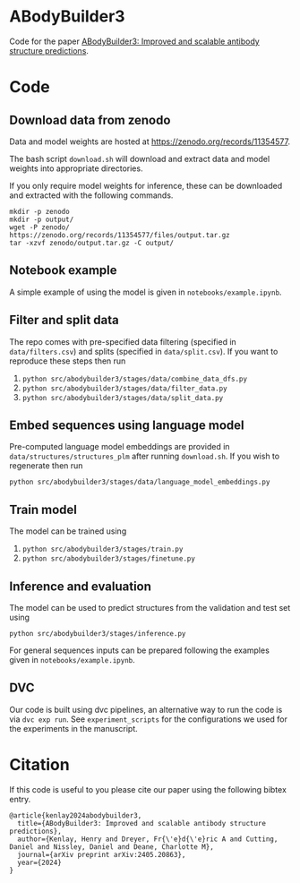 # ABodyBuilder3

Code for the paper [ABodyBuilder3: Improved and scalable antibody structure predictions](https://arxiv.org/abs/2405.20863).

# Code

## Download data from zenodo

Data and model weights are hosted at https://zenodo.org/records/11354577.

The bash script `download.sh` will download and extract data and model weights into
appropriate directories. 

If you only require model weights for inference, these can be downloaded and extracted with the following commands.
```
mkdir -p zenodo
mkdir -p output/
wget -P zenodo/ https://zenodo.org/records/11354577/files/output.tar.gz
tar -xzvf zenodo/output.tar.gz -C output/
```

## Notebook example

A simple example of using the model is given in `notebooks/example.ipynb`.

## Filter and split data 

The repo comes with pre-specified data filtering (specified in `data/filters.csv`) and
splits (specified in `data/split.csv`). If you want to reproduce these steps then run 

1. `python src/abodybuilder3/stages/data/combine_data_dfs.py`
2. `python src/abodybuilder3/stages/data/filter_data.py`
3. `python src/abodybuilder3/stages/data/split_data.py`

## Embed sequences using language model 

Pre-computed language model embeddings are provided in `data/structures/structures_plm`
after running `download.sh`. If you wish to regenerate then run

`python src/abodybuilder3/stages/data/language_model_embeddings.py`

## Train model

The model can be trained using
 
1. `python src/abodybuilder3/stages/train.py`
2. `python src/abodybuilder3/stages/finetune.py`

## Inference and evaluation

The model can be used to predict structures from the validation and test set using 

`python src/abodybuilder3/stages/inference.py`

For general sequences inputs can be prepared following the examples given in `notebooks/example.ipynb`.

## DVC

Our code is built using dvc pipelines, an alternative way to run the code is via `dvc
exp run`. See `experiment_scripts` for the configurations we used for the experiments in
the manuscript.

# Citation

If this code is useful to you please cite our paper using the following bibtex entry.

```
@article{kenlay2024abodybuilder3,
  title={ABodyBuilder3: Improved and scalable antibody structure predictions},
  author={Kenlay, Henry and Dreyer, Fr{\'e}d{\'e}ric A and Cutting, Daniel and Nissley, Daniel and Deane, Charlotte M},
  journal={arXiv preprint arXiv:2405.20863},
  year={2024}
}
```
